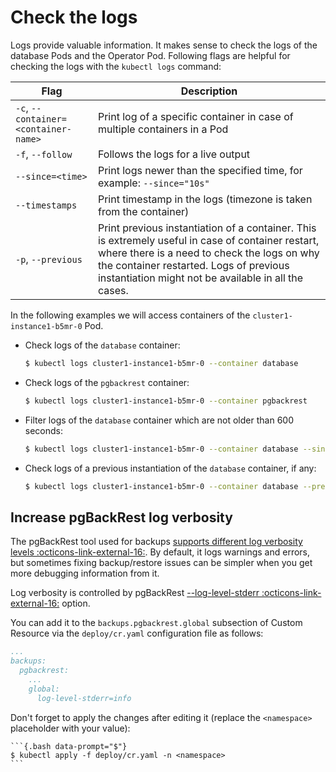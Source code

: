 # Check the logs

Logs provide valuable information. It makes sense to check the logs of the
database Pods and the Operator Pod. Following flags are helpful for checking the
logs with the `kubectl logs` command:

| Flag                                |  Description                                                              |
| ----------------------------------- | ------------------------------------------------------------------------- |
| `-c`, `--container=<container-name>`| Print log of a specific container in case of multiple containers in a Pod |
| `-f`, `--follow`                    |  Follows the logs for a live output                                       |
| `--since=<time>`                    | Print logs newer than the specified time, for example: `--since="10s"`    |
| `--timestamps`                      | Print timestamp in the logs (timezone is taken from the container)        |
| `-p`, `--previous`                  | Print previous instantiation of a container. This is extremely useful in case of container restart, where there is a need to check the logs on why the container restarted. Logs of previous instantiation might not be available in all the cases. |

In the following examples we will access containers of the `cluster1-instance1-b5mr-0` Pod.

* Check logs of the `database` container:

    ``` {.bash data-prompt="$" }
    $ kubectl logs cluster1-instance1-b5mr-0 --container database
    ```

* Check logs of the `pgbackrest` container:

    ``` {.bash data-prompt="$" }
    $ kubectl logs cluster1-instance1-b5mr-0 --container pgbackrest
    ```

* Filter logs of the `database` container which are not older than 600 seconds:

    ``` {.bash data-prompt="$" }
    $ kubectl logs cluster1-instance1-b5mr-0 --container database --since=600s
    ```

* Check logs of a previous instantiation of the `database` container, if any:

    ``` {.bash data-prompt="$" }
    $ kubectl logs cluster1-instance1-b5mr-0 --container database --previous
    ```

## Increase pgBackRest log verbosity

The pgBackRest tool used for backups [supports different log verbosity levels :octicons-link-external-16:](https://pgbackrest.org/configuration.html#section-log/option-log-level-stderr). By default, it logs warnings and errors, but sometimes fixing backup/restore issues can be simpler when you get more debugging information from it.

Log verbosity is controlled by pgBackRest [--log-level-stderr :octicons-link-external-16:](https://pgbackrest.org/configuration.html#section-log/option-log-level-stderr) option.

You can add it to the `backups.pgbackrest.global` subsection of Custom Resource via the `deploy/cr.yaml` configuration file as follows:

```yaml
...
backups:
  pgbackrest:
    ...
    global:
      log-level-stderr=info
```

Don't forget to apply the changes after editing it (replace the `<namespace>` placeholder with your value):

    ```{.bash data-prompt="$"}
    $ kubectl apply -f deploy/cr.yaml -n <namespace>
    ```

